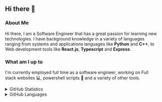 ## Hi there 👋

### About Me
Hi there, I am a Software Engineer that has a great passion for learning new technologies. I have background knowledge in a variety of languages ranging from systems and applications languages like **Python** and **C++**, to Web development tools like **React.js**, **Typescript** and **Express**. 

### What am I up to
I'm currently employed full time as a software engineer, working on Full stack websites 💻, powershell scripts 📜 and a variety of other tools.

<details>
<summary> GitHub Statistics </summary>
<br>
<img src="https://github-readme-stats.vercel.app/api?username=james-d12&theme=nord" />
</details>

<details>
<summary> GitHub Languages </summary>
<br>
<img src="https://github-readme-stats.vercel.app/api/top-langs/?username=james-d12&layout=compact&theme=nord" />
</details>

